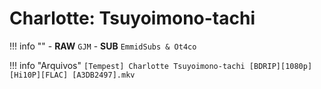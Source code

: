 # Charlotte: Tsuyoimono-tachi

!!! info ""
    - **RAW**
    ```
    GJM
    ```
    - **SUB**
    ```
    EmmidSubs & Ot4co
    ```

!!! info "Arquivos"
    ```
    [Tempest] Charlotte Tsuyoimono-tachi [BDRIP][1080p][Hi10P][FLAC] [A3DB2497].mkv
    ```